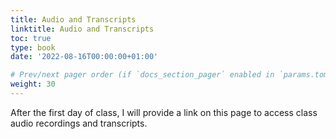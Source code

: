 ```yaml
---
title: Audio and Transcripts
linktitle: Audio and Transcripts
toc: true
type: book
date: '2022-08-16T00:00:00+01:00'

# Prev/next pager order (if `docs_section_pager` enabled in `params.toml`)
weight: 30
---
```


After the first day of class, I will provide a link on this page to access class audio recordings and transcripts.
